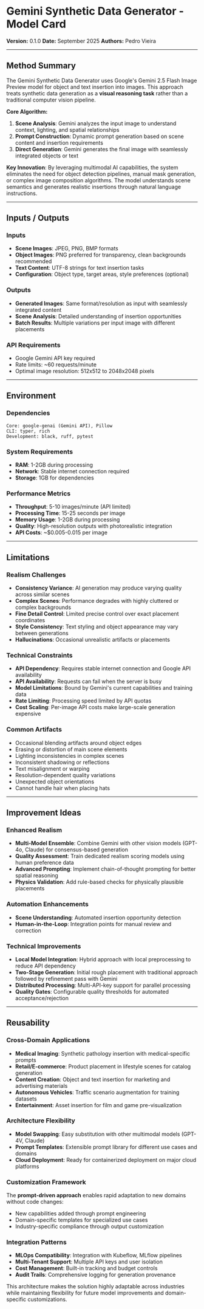 # Gemini Synthetic Data Generator - Model Card

**Version:** 0.1.0
**Date:** September 2025
**Authors:** Pedro Vieira

---

## Method Summary

The Gemini Synthetic Data Generator uses Google's Gemini 2.5 Flash Image Preview model for object and text insertion into images. This approach treats synthetic data generation as a **visual reasoning task** rather than a traditional computer vision pipeline.

**Core Algorithm:**
1. **Scene Analysis**: Gemini analyzes the input image to understand context, lighting, and spatial relationships
2. **Prompt Construction**: Dynamic prompt generation based on scene content and insertion requirements
3. **Direct Generation**: Gemini generates the final image with seamlessly integrated objects or text

**Key Innovation**: By leveraging multimodal AI capabilities, the system eliminates the need for object detection pipelines, manual mask generation, or complex image composition algorithms. The model understands scene semantics and generates realistic insertions through natural language instructions.

---

## Inputs / Outputs

### Inputs
- **Scene Images**: JPEG, PNG, BMP formats
- **Object Images**: PNG preferred for transparency, clean backgrounds recommended
- **Text Content**: UTF-8 strings for text insertion tasks
- **Configuration**: Object type, target areas, style preferences (optional)

### Outputs
- **Generated Images**: Same format/resolution as input with seamlessly integrated content
- **Scene Analysis**: Detailed understanding of insertion opportunities
- **Batch Results**: Multiple variations per input image with different placements

### API Requirements
- Google Gemini API key required
- Rate limits: ~60 requests/minute
- Optimal image resolution: 512x512 to 2048x2048 pixels

---

## Environment

### Dependencies
```
Core: google-genai (Gemini API), Pillow
CLI: typer, rich
Development: black, ruff, pytest
```

### System Requirements
- **RAM**: 1-2GB during processing
- **Network**: Stable internet connection required
- **Storage**: 1GB for dependencies

### Performance Metrics
- **Throughput**: 5-10 images/minute (API limited)
- **Processing Time**: 15-25 seconds per image
- **Memory Usage**: 1-2GB during processing
- **Quality**: High-resolution outputs with photorealistic integration
- **API Costs**: ~$0.005-0.015 per image

---

## Limitations

### Realism Challenges
- **Consistency Variance**: AI generation may produce varying quality across similar scenes
- **Complex Scenes**: Performance degrades with highly cluttered or complex backgrounds
- **Fine Detail Control**: Limited precise control over exact placement coordinates
- **Style Consistency**: Text styling and object appearance may vary between generations
- **Hallucinations**: Occasional unrealistic artifacts or placements

### Technical Constraints
- **API Dependency**: Requires stable internet connection and Google API availability
- **API Availability**: Requests can fail when the server is busy
- **Model Limitations**: Bound by Gemini's current capabilities and training data
- **Rate Limiting**: Processing speed limited by API quotas
- **Cost Scaling**: Per-image API costs make large-scale generation expensive

### Common Artifacts
- Occasional blending artifacts around object edges
- Erasing or distortion of main scene elements
- Lighting inconsistencies in complex scenes
- Inconsistent shadowing or reflections
- Text misalignment or warping
- Resolution-dependent quality variations
- Unexpected object orientations
- Cannot handle hair when placing hats

---

## Improvement Ideas

### Enhanced Realism
- **Multi-Model Ensemble**: Combine Gemini with other vision models (GPT-4o, Claude) for consensus-based generation
- **Quality Assessment**: Train dedicated realism scoring models using human preference data
- **Advanced Prompting**: Implement chain-of-thought prompting for better spatial reasoning
- **Physics Validation**: Add rule-based checks for physically plausible placements

### Automation Enhancements
- **Scene Understanding**: Automated insertion opportunity detection
- **Human-in-the-Loop**: Integration points for manual review and correction

### Technical Improvements
- **Local Model Integration**: Hybrid approach with local preprocessing to reduce API dependency
- **Two-Stage Generation**: Initial rough placement with traditional approach followed by refinement pass with Gemini
- **Distributed Processing**: Multi-API-key support for parallel processing
- **Quality Gates**: Configurable quality thresholds for automated acceptance/rejection

---

## Reusability

### Cross-Domain Applications
- **Medical Imaging**: Synthetic pathology insertion with medical-specific prompts
- **Retail/E-commerce**: Product placement in lifestyle scenes for catalog generation
- **Content Creation**: Object and text insertion for marketing and advertising materials
- **Autonomous Vehicles**: Traffic scenario augmentation for training datasets
- **Entertainment**: Asset insertion for film and game pre-visualization

### Architecture Flexibility
- **Model Swapping**: Easy substitution with other multimodal models (GPT-4V, Claude)
- **Prompt Templates**: Extensible prompt library for different use cases and domains
- **Cloud Deployment**: Ready for containerized deployment on major cloud platforms

### Customization Framework
The **prompt-driven approach** enables rapid adaptation to new domains without code changes:
- New capabilities added through prompt engineering
- Domain-specific templates for specialized use cases
- Industry-specific compliance through output customization

### Integration Patterns
- **MLOps Compatibility**: Integration with Kubeflow, MLflow pipelines
- **Multi-Tenant Support**: Multiple API keys and user isolation
- **Cost Management**: Built-in tracking and budget controls
- **Audit Trails**: Comprehensive logging for generation provenance

This architecture makes the solution highly adaptable across industries while maintaining flexibility for future model improvements and domain-specific customizations.